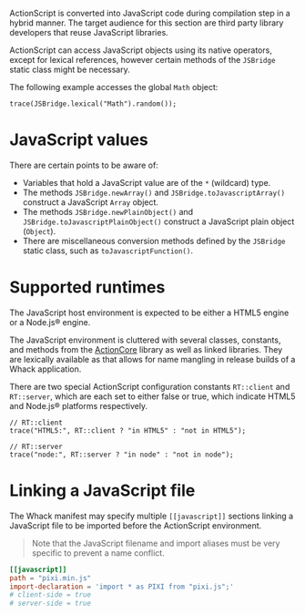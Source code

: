 ActionScript is converted into JavaScript code during compilation step in a hybrid manner. The target audience for this section are third party library developers that reuse JavaScript libraries.

ActionScript can access JavaScript objects using its native operators, except for lexical references, however certain methods of the `JSBridge` static class might be necessary.

The following example accesses the global `Math` object:

```
trace(JSBridge.lexical("Math").random());
```

# JavaScript values

There are certain points to be aware of:

- Variables that hold a JavaScript value are of the `*` (wildcard) type.
- The methods `JSBridge.newArray()` and `JSBridge.toJavascriptArray()` construct a JavaScript `Array` object.
- The methods `JSBridge.newPlainObject()` and `JSBridge.toJavascriptPlainObject()` construct a JavaScript plain object (`Object`).
- There are miscellaneous conversion methods defined by the `JSBridge` static class, such as `toJavascriptFunction()`.

# Supported runtimes

The JavaScript host environment is expected to be either a HTML5 engine or a Node.js® engine.

The JavaScript environment is cluttered with several classes, constants, and methods from the [ActionCore](https://github.com/whackengine/actioncore) library as well as linked libraries. They are lexically available as that allows for name mangling in release builds of a Whack application.

There are two special ActionScript configuration constants `RT::client` and `RT::server`, which are each set to either false or true, which indicate HTML5 and Node.js® platforms respectively.

```
// RT::client
trace("HTML5:", RT::client ? "in HTML5" : "not in HTML5");

// RT::server
trace("node:", RT::server ? "in node" : "not in node");
```

# Linking a JavaScript file

The Whack manifest may specify multiple `[[javascript]]` sections linking a JavaScript file to be imported before the ActionScript environment.

> Note that the JavaScript filename and import aliases must be very specific to prevent a name conflict.

```toml
[[javascript]]
path = "pixi.min.js"
import-declaration = 'import * as PIXI from "pixi.js";'
# client-side = true
# server-side = true
```
